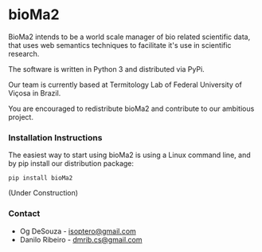 # bioMa2
BioMa2 intends to be a world scale manager of bio related
scientific data, that uses web semantics techniques to facilitate
it's use in scientific research.

The software is written in Python 3 and distributed via PyPi.

Our team is currently based at Termitology Lab of Federal University
of Viçosa in Brazil.

You are encouraged to redistribute bioMa2 and contribute to our
ambitious project.

### Installation Instructions

The easiest way to start using bioMa2 is using a Linux command line,
and by pip install our distribution package:

`pip install bioMa2`

(Under Construction)

### Contact

* Og DeSouza - isoptero@gmail.com
* Danilo Ribeiro - dmrib.cs@gmail.com
